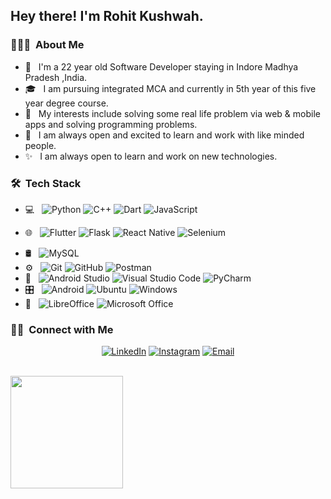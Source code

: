 <h2> Hey there! I'm Rohit Kushwah.</h2>

<h3> 👨🏻‍💻 &nbsp;About Me </h3>

- 🤔 &nbsp; I'm a 22 year old Software Developer staying in Indore Madhya Pradesh ,India.
- 🎓 &nbsp; I am pursuing integrated MCA and currently in 5th year of this five year degree course.
- 🌱 &nbsp; My interests include solving some real life problem via web & mobile apps and solving programming problems.
- 🤝 &nbsp; I am always open and excited to learn and work with like minded people.
- ✨ &nbsp; I am always open to learn and work on new technologies.

<h3> 🛠 &nbsp;Tech Stack</h3>

- 💻 &nbsp;
  ![Python](https://img.shields.io/badge/python-3670A0?style=for-the-badge&logo=python&logoColor=ffdd54)
  ![C++](https://img.shields.io/badge/c++-%2300599C.svg?style=for-the-badge&logo=c%2B%2B&logoColor=white)
  ![Dart](https://img.shields.io/badge/dart-%230175C2.svg?style=for-the-badge&logo=dart&logoColor=white)
  ![JavaScript](https://img.shields.io/badge/javascript-%23323330.svg?style=for-the-badge&logo=javascript&logoColor=%23F7DF1E)
  
- 🌐 &nbsp;
  ![Flutter](https://img.shields.io/badge/Flutter-%2302569B.svg?style=for-the-badge&logo=Flutter&logoColor=white)
  ![Flask](https://img.shields.io/badge/flask-%23000.svg?style=for-the-badge&logo=flask&logoColor=white)
  ![React Native](https://img.shields.io/badge/react_native-%2320232a.svg?style=for-the-badge&logo=react&logoColor=%2361DAFB)
  ![Selenium](https://img.shields.io/badge/-selenium-%43B02A?style=for-the-badge&logo=selenium&logoColor=white)
<!--   ![scikit-learn](https://img.shields.io/badge/scikit--learn-%23F7931E.svg?style=for-the-badge&logo=scikit-learn&logoColor=white)
  ![TensorFlow](https://img.shields.io/badge/TensorFlow-%23FF6F00.svg?style=for-the-badge&logo=TensorFlow&logoColor=white)
  ![NumPy](https://img.shields.io/badge/numpy-%23013243.svg?style=for-the-badge&logo=numpy&logoColor=white) -->
  
  
- 🛢 &nbsp;
  ![MySQL](https://img.shields.io/badge/mysql-%2300f.svg?style=for-the-badge&logo=mysql&logoColor=white)
- ⚙️ &nbsp;
  ![Git](https://img.shields.io/badge/git-%23F05033.svg?style=for-the-badge&logo=git&logoColor=white)
  ![GitHub](https://img.shields.io/badge/github-%23121011.svg?style=for-the-badge&logo=github&logoColor=white)
  ![Postman](https://img.shields.io/badge/Postman-FF6C37?style=for-the-badge&logo=postman&logoColor=white)
- 🔧 &nbsp;
  ![Android Studio](https://img.shields.io/badge/Android%20Studio-3DDC84.svg?style=for-the-badge&logo=android-studio&logoColor=white)
  ![Visual Studio Code](https://img.shields.io/badge/Visual%20Studio%20Code-0078d7.svg?style=for-the-badge&logo=visual-studio-code&logoColor=white)
  ![PyCharm](https://img.shields.io/badge/pycharm-143?style=for-the-badge&logo=pycharm&logoColor=black&color=black&labelColor=green)
- 🎛️ &nbsp;
  ![Android](https://img.shields.io/badge/Android-3DDC84?style=for-the-badge&logo=android&logoColor=white)
  ![Ubuntu](https://img.shields.io/badge/Ubuntu-E95420?style=for-the-badge&logo=ubuntu&logoColor=white)
  ![Windows](https://img.shields.io/badge/Windows-0078D6?style=for-the-badge&logo=windows&logoColor=white)
- 🏢 &nbsp;
  ![LibreOffice](https://img.shields.io/badge/LibreOffice-%2318A303?style=for-the-badge&logo=LibreOffice&logoColor=white)
  ![Microsoft Office](https://img.shields.io/badge/Microsoft_Office-D83B01?style=for-the-badge&logo=microsoft-office&logoColor=white)
  
  
<h3> 🤝🏻 &nbsp;Connect with Me </h3>

<p align="center">
<!-- <a href="https://vinayaksharma.vercel.app/" target="_blank"><img alt="Website" src="https://img.shields.io/badge/Website-www.vinayaksharma.com-blue?style=flat-square&logo=google-chrome"></a> -->
<a href="https://www.linkedin.com/in/rohit-kushwah-a5335615b/" target="_blank"><img alt="LinkedIn" src="https://img.shields.io/badge/LinkedIn-Rohit%20Kushwah-blue?style=flat-square&logo=linkedin"></a>
<a href="https://instagram.com/rohit_174?utm_medium=copy_link" target="_blank"><img alt="Instagram" src="https://img.shields.io/badge/Instagram-rohit_174-blue?style=flat-square&logo=instagram"></a>
<a href="mailto:rohitkushwah1742000@gmail.com" target="_blank"><img alt="Email" src="https://img.shields.io/badge/Email-rohitkushwah1742000@gmail.com-blue?style=flat-square&logo=gmail"></a>
</p>

<br/>

<a href="https://github.com/vinayaks0031">
  <img height="180em" src="https://github-readme-stats.vercel.app/api?username=rht174&theme=buefy&show_icons=true" />
</a>

<br/>
